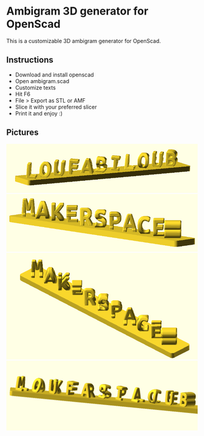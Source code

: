 # Ambigram 3D generator for OpenScad

This is a customizable 3D ambigram generator for OpenScad.

## Instructions
* Download and install openscad
* Open ambigram.scad
* Customize texts
* Hit F6
* File > Export as STL or AMF
* Slice it with your preferred slicer
* Print it and enjoy :)

## Pictures
![](/medias/ambigram1.png)
![](/medias/ambigram2.png)
![](/medias/ambigram3.png)
![](/medias/video.gif)



